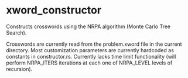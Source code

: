 # xword_constructor
Constructs crosswords using the NRPA algorithm (Monte Carlo Tree Search).

Crosswords are currently read from the problem.xword file in the current directory. Most customization parameters are currently 
hardcoded as constants in constructor.rs. Currently lacks time limit functionality (will perform NRPA_ITERS iterations at each
one of NRPA_LEVEL levels of recursion).

